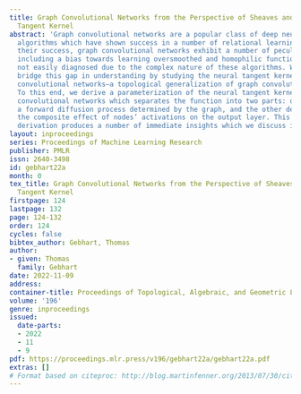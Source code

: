 ```yaml
---
title: Graph Convolutional Networks from the Perspective of Sheaves and the Neural
  Tangent Kernel
abstract: 'Graph convolutional networks are a popular class of deep neural network
  algorithms which have shown success in a number of relational learning tasks. Despite
  their success, graph convolutional networks exhibit a number of peculiar features,
  including a bias towards learning oversmoothed and homophilic functions, which are
  not easily diagnosed due to the complex nature of these algorithms. We propose to
  bridge this gap in understanding by studying the neural tangent kernel of sheaf
  convolutional networks–a topological generalization of graph convolutional networks.
  To this end, we derive a parameterization of the neural tangent kernel for sheaf
  convolutional networks which separates the function into two parts: one driven by
  a forward diffusion process determined by the graph, and the other determined by
  the composite effect of nodes’ activations on the output layer. This geometrically-focused
  derivation produces a number of immediate insights which we discuss in detail.'
layout: inproceedings
series: Proceedings of Machine Learning Research
publisher: PMLR
issn: 2640-3498
id: gebhart22a
month: 0
tex_title: Graph Convolutional Networks from the Perspective of Sheaves and the Neural
  Tangent Kernel
firstpage: 124
lastpage: 132
page: 124-132
order: 124
cycles: false
bibtex_author: Gebhart, Thomas
author:
- given: Thomas
  family: Gebhart
date: 2022-11-09
address:
container-title: Proceedings of Topological, Algebraic, and Geometric Learning 2022
volume: '196'
genre: inproceedings
issued:
  date-parts:
  - 2022
  - 11
  - 9
pdf: https://proceedings.mlr.press/v196/gebhart22a/gebhart22a.pdf
extras: []
# Format based on citeproc: http://blog.martinfenner.org/2013/07/30/citeproc-yaml-for-bibliographies/
---
```

